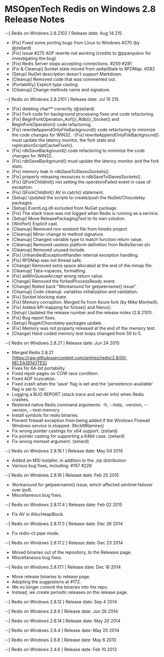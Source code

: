 MSOpenTech Redis on Windows 2.8 Release Notes
=============================================

--[ Redis on Windows 2.8.2102 ] Release date: Aug 14 215

 - [Fix] Fixed some porting bugs from Linux to Windows #270 (by @zeliard)
 - [Fix] Issue #275 AOF rewrite not working (credits to @ppanyukov for investigating the bug)
 - [Fix] Redis Server stops accepting connections. #259 #281
 - [Fix & Cleanup] Socket state moved from aeApiState to RFDMap. #282
 - [Setup] NuGet description doesn't support Markdown.
 - [Cleanup] Removed code that was commented out.
 - [Portability] Explicit type casting.
 - [Cleanup] Change methods name and signature.

--[ Redis on Windows 2.8.2101 ] Release date: Jul 15 215

 - [Fix] deleting char** correctly (@zeliard) 
 - [Fix] Fork code for background processing fixes and code refactoring.
 - [Fix] BeginForkOperation_Aof()/_Rdb()/_Socket() and BeginForkOperation() code
         refactoring.
 - [Fix] rewriteAppendOnlyFileBackground() code refactoring to minimize the code
         changes for WIN32.
  -[Fix] rewriteAppendOnlyFileBackground() must update the latency monitor, the
         fork stats and replicationScriptCacheFlush().
 - [Fix] rdbSaveBackground() code refactoring to minimize the code changes for
         WIN32.
 - [Fix] rdbSaveBackground() must update the latency monitor and the fork stats.
 - [Fix] memory leak in rdbSaveToSlavesSockets().
 - [Fix] properly releasing resources in rdbSaveToSlavesSockets().
 - [Fix] QForkChildInit() not setting the operationFailed event in case of
         exception.
 - [Fix] QForkChildInit() AV in catch() statement.
 - [Setup] Updated the scripts to create/push the NuGet/Chocolatey packages.
 - [Setup] EventLog.dll excluded from NuGet package.
 - [Fix] The stack trace was not logged when Redis is running as a service.
 - [Setup] Move ReleasePackagingTool to its own solution.
 - [WinPort] Explicit cast.
 - [Cleanup] Removed non-existent file from hiredis project.
 - [Cleanup] Minor change to method signature.
 - [Cleanup] Changed variable type to match function return value.
 - [Cleanup] Removed useless platform definition from RedisServer.sln
 - [Cleanup] Removed unused include.
 - [Fix] UnhandledExceptiontHandler internal exception handling.
 - [Fix] RFDMap was not thread safe.
 - [Change] Removed extra space allocated at the end of the mmap file.
 - [Cleanup] Tabs->spaces, formatting.
 - [Fix] aeWinQueueAccept wrong return value.
 - [Change] Removed the forkedProcessReady event.
 - [Change] Rolled back "Workaround for getpeername() issue".
 - [Cleanup] Code cleanup: variables initialization and validation.
 - [Fix] Socket blocking state.
 - [Fix] Memory corruption. Merged fix from Azure fork (by Mike Montwill).
 - [Fix] Added API mapping for fclose() and fileno().
 - [Setup] Updated the release number and the release notes (2.8.2101).
 - [Fix] Bug report fixes.
 - [Setup] Nuget/Chocolatey packages update.
 - [Fix] Memory was not properly released at the end of the memory test.
 - [Change] Hard-coded memory test loops changed from 50 to 5.

--[ Redis on Windows 2.8.21 ] Release date: Jun 24 2015

 - Merged Redis 2.8.21 [https://raw.githubusercontent.com/antirez/redis/2.8/00-RELEASENOTES]
 - Fixes for 64-bit portability.
 - Fixed rejoin pages on COW race condition.
 - Fixed AOF truncation.
 - Fixed crash when the 'save' flag is set and the 'persistence-available' flag is set to 'no'.
 - Logging a BUG REPORT (stack trace and server info) when Redis crashes.
 - Restored native Redis command arguments: -h, --help, -version, --version, --test-memory.
 - Install symbols for redis binaries.
 - Prevent firewall exception from being added if the Windows Firewall Windows service is stopped. (NickMRamirez)
 - Fix wrong pointer castings for x64 support. (zeliard)
 - Fix pointer casting for supporting a 64bit case. (zeliard)
 - Fix wrong memset argument. (zeliard)

--[ Redis on Windows 2.8.19.1 ] Release date: May 04 2015

 - Added an MSI installer, in addition to the .zip distribution
 - Various bug fixes, including:
     #167
     #228

--[ Redis on Windows 2.8.19 ] Release date: Feb 25 2015

 - Workaround for getpeername() issue, which affected sentinel failover over ipv6.
 - Miscellaneous bug fixes.

--[ Redis on Windows 2.8.17.4 ] Release date: Feb 02 2015

 - Fix AV in AllocHeapBlock.

--[ Redis on Windows 2.8.17.3 ] Release date: Dec 26 2014

 - Fix redis-cli pipe mode.

--[ Redis on Windows 2.8.17.2 ] Release date: Dec 23 2014

 - Moved binaries out of the repository, to the Releases page.
 - Miscellaneous bug fixes.

--[ Redis on Windows 2.8.17.1 ] Release date: Dec 16 2014

 - Move release binaries to release page.
 - Adopting the suggestions at #172.
 - We no longer commit the binaries into the repo.
 - Instead, we create periodic releases on the release page.

--[ Redis on Windows 2.8.12 ] Release date: Sep 4 2014

--[ Redis on Windows 2.8.9 ] Release date: Jun 26 2014

--[ Redis on Windows 2.6.14 ] Release date: May 20 2014

--[ Redis on Windows 2.8.4 ] Release date: May 20 2014

--[ Redis on Windows 2.6.8 ] Release date: May 6 2013

--[ Redis on Windows 2.4.6 ] Release date: Feb 10 2012
